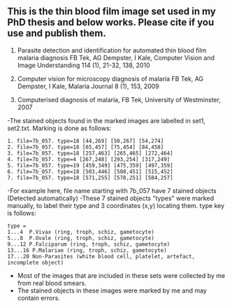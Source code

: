 ## This is the thin blood film image set used in my PhD thesis and below works. Please cite if you use and publish them. 

1. Parasite detection and identification for automated thin blood film malaria diagnosis
FB Tek, AG Dempster, İ Kale, Computer Vision and Image Understanding 114 (1), 21-32, 138, 2010

2. Computer vision for microscopy diagnosis of malaria
FB Tek, AG Dempster, I Kale, Malaria Journal 8 (1), 153, 2009

3. Computerised diagnosis of malaria, FB Tek, University of Westminster, 2007




-The stained objects found in the marked images are 
labelled in set1, set2.txt. Marking is done as follows:

	1. file=7b_057. type=18 [44,269] [50,267] [54,274] 
	2. file=7b_057. type=18 [65,457] [75,454] [84,458] 
	3. file=7b_057. type=18 [257,463] [265,465] [272,464] 
	4. file=7b_057. type=4 [267,248] [293,254] [317,249] 
	5. file=7b_057. type=19 [459,349] [475,359] [497,359] 
	6. file=7b_057. type=18 [503,446] [508,451] [515,452] 
	7. file=7b_057. type=18 [571,255] [578,251] [584,257] 

-For example here, file name starting with 7b_057 have 7 stained objects 
(Detected automatically) 
-These 7 stained objects "types" were marked manually, to label their type and 3 coordinates (x,y)
locating them. type key is follows:
	
	type = 
	1...4  P.Vivax (ring, troph, schiz, gametocyte)
	5...8  P.Ovale (ring, troph, schiz, gametocyte)
	9...12 P.Falciparum (ring, troph, schiz, gametocyte)
	13...16 P.Malariae (ring, troph, schiz, gametocyte)
	17...20 Non-Parasites (white blood cell, platelet, artefact, incomplete object)


- Most of the images that are included in these sets were collected by me from real blood smears.  
- The stained objects in these images were marked by me and may contain errors. 





